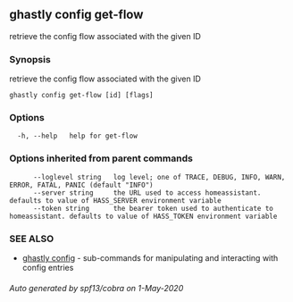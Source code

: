 ## ghastly config get-flow

retrieve the config flow associated with the given ID

### Synopsis

retrieve the config flow associated with the given ID

```
ghastly config get-flow [id] [flags]
```

### Options

```
  -h, --help   help for get-flow
```

### Options inherited from parent commands

```
      --loglevel string   log level; one of TRACE, DEBUG, INFO, WARN, ERROR, FATAL, PANIC (default "INFO")
      --server string     the URL used to access homeassistant. defaults to value of HASS_SERVER environment variable
      --token string      the bearer token used to authenticate to homeassistant. defaults to value of HASS_TOKEN environment variable
```

### SEE ALSO

* [ghastly config](ghastly_config.md)	 - sub-commands for manipulating and interacting with config entries

###### Auto generated by spf13/cobra on 1-May-2020
